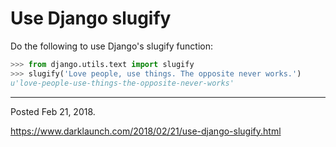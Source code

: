 # Use Django slugify

Do the following to use Django's slugify function:

```python
>>> from django.utils.text import slugify
>>> slugify('Love people, use things. The opposite never works.')
u'love-people-use-things-the-opposite-never-works'
```

---

Posted Feb 21, 2018.

https://www.darklaunch.com/2018/02/21/use-django-slugify.html
